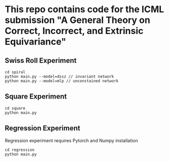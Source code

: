 # This repo contains code for the ICML submission "A General Theory on Correct, Incorrect, and Extrinsic Equivariance"

## Swiss Roll Experiment
```
cd spiral
python main.py --model=dssz // invariant network
python main.py --model=mlp // unconstained network
```

## Square Experiment
```
cd square
python main.py 
```

## Regression Experiment
Regression experiment requires Pytorch and Numpy installation
```
cd regression
python main.py
```